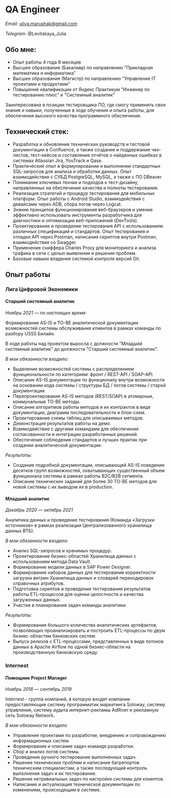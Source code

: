 # QA Engineer

_Email:_ uliya.marushak@gmail.com

_Telegram_: @Levitskaya_Julia

## Обо мне:

* Опыт работы 4 года 8 месяцев
* Высшее образование (Бакалавр) по направлению "Прикладная математика и информатика"
* Высшее образование (Магистр) по направлению "Управление IT проектами и продуктами"
* Повышение квалификации от Яндекс Практикум "Инженер по тестированию плюс" и "Системный аналитик"

Заинтересована в позиции тестировщика ПО, где смогу применить свои знания и навыки, полученные в ходе обучения и опыта работы, для обеспечения высокого качества программного обеспечения.

## Технический стек:

* Разработка и обновление технических руководств и тестовой документации в Confluence, а также создание и поддержание чек-листов, тест-кейсов и составление отчётов о найденных ошибках в системах Atlassian Jira, YouTrack и Qase.
* Практический опыт в формулировании и выполнении стандартных SQL-запросов для анализа и обработки данных. Опыт взаимодействия с СУБД PostgreSQL, MySQL, а также с ПО DBeaver.
* Понимание ключевых техник и подходов к тест-дизайну, направленных на обеспечение качества и полноты тестирования.
* Реализация стратегий и процедур тестирования для мобильных платформ. Опыт работы с Android Studio, взаимодействия с девайсами через ADB, сбора логов через Logcat.
* Знание принципов функционирования веб-браузеров и умение эффективно использовать инструменты разработчика для диагностики и оптимизации веб-приложений (DevTools).
* Проектирование и проведение тестирования API с использованием различных спецификаций и стандартов. Опыт тестирования и отладки API через Postman, написания скриптов внутри Postman, взаимодействия со Swagger.
* Применение сниффера Charles Proxy для мониторинга и анализа трафика в сети с целью выявления и решения проблем.
* Базовые навыки владения системой контроля версий Git.

## Опыт работы

### Лига Цифровой Экономики

#### Старший системный аналитик

_Ноябрь 2021 — по настоящее время_

Формирование AS-IS и TO-BE аналитической документации возможностей системы обслуживания клиентов в рамках команды по разбору USSS Билайн.

В ходе работы над проектом выросла с должности "Младший системный аналитик" до должности "Старший системный аналитик".

_В мои обязанности входило:_
* Выделение возможностей системы с распределением функциональности по категориям: фронт / REST-API / SOAP-API.
* Описание AS-IS документации по функционалу внутри возможности на основании кода системы / структуры БД / логов системы / старой документации.
* Перепроектирование AS-IS методов (REST/SOAP) в атомарные, коммунальные TO-BE методы.
* Описание алгоритмов работы методов и их контрактов в виде документации, диаграмм последовательности и блок-схем.
* Проектирование схемы таблиц для описываемых методов.
* Демонстрация результатов работы на демо.
* Взаимодействие с другими командами для обеспечения согласованности и интеграции разработанных решений.
* Обеспечение соблюдения стандартов и лучших практик при создании аналитической документации.

_Результаты:_
* Создание подробной документации, описывающей AS-IS поведение десятков групп возможностей, охватывающих существенный объем функционала системы в рамках работы B2C/B2B сегмента.
* Описание технических заданий для более 30 TO-BE методов для новой системы с их выводом их в production.

#### Младший аналитик

_Декабрь 2020 — октябрь 2021_

Аналитика данных и проведение тестирования (Команда «Загрузки источников» в рамках реализации Централизованного хранилища данных ВТБ).

_В мои обязанности входило:_
* Анализ SQL-запросов и хранимых процедур.
* Проектирование бизнес-областей Хранилища данных с использованием метода Data Vault.
* Формирование модели данных в SAP Power Designer.
* Формирование наборов данных для тестирования корректности загрузки витрин Хранилища данных и словарей перекодировок справочных атрибутов.
* Подготовка скриптов и проведение тестирования результатов работы ETL-процессов для оценки целостности и качества загруженных данных.
* Участие в планирование задач команды аналитики.

_Результаты:_
* Формирование большого количества аналитических артефактов, позволяющих проанализировать и построить ETL-процессы по двум бизнес-областям банковских систем.
* Выпуск релизов с ETL-процессами, представленных в виде потоков данных в Apache Airflow по одной бизнес-области на производственную банковскую среду.

### Internest

#### Помощник Project Manager

_Ноябрь 2018 — сентябрь 2019_

Internest - группа компаний, в которую входят компании предоставляющие систему программатик маркетинга Soloway, систему управления, систему аудита интернет-рекламы AdRiver и рекламную сеть Soloway Network.

_В мои обязанности входило_
* Управление проектами по разработке, внедрению и сопровождению информационных систем
* Формирование и описание задач команде разработки.
* Сбор и анализ логов системы.
* Проведение ручного тестирование выполненных задач.
* Решение технических проблем и написание багрепортов техническим специалистам, а также последующий контроль выполнения задач и их тестирование.
* Решение нетривиальных задач по настройке системы для клиентов.
* Написание и актуализация технической документации по изменениям, происходящим в системе.
